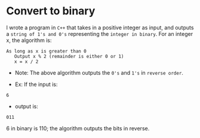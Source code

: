 # Convert to binary

I wrote a program in `C++` that takes in a positive integer as input, and outputs a `string of 1's and 0's` representing the `integer in binary`. For an integer x, the algorithm is:

```
As long as x is greater than 0
   Output x % 2 (remainder is either 0 or 1)
   x = x / 2
```

- Note: The above algorithm outputs the `0's` and `1's` in `reverse order`.

- Ex: If the input is:

```
6
```

- output is:

```
011
```

6 in binary is 110; the algorithm outputs the bits in reverse.
